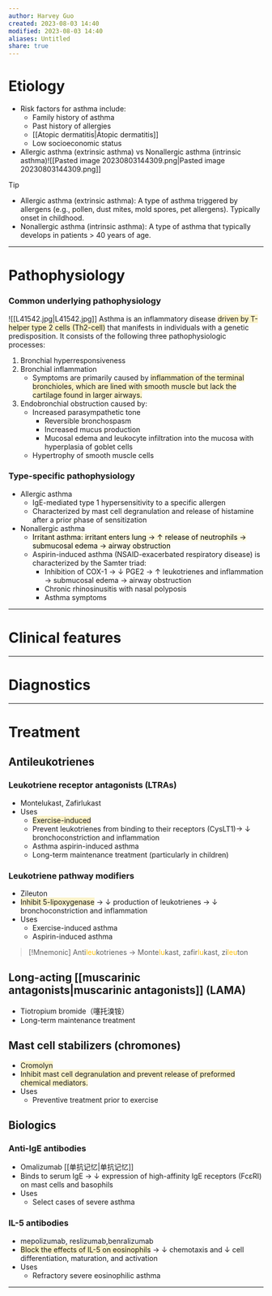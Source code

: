 ```yaml
---
author: Harvey Guo
created: 2023-08-03 14:40
modified: 2023-08-03 14:40
aliases: Untitled
share: true
---
```

# Etiology
- Risk factors for asthma include:
    - Family history of asthma
    - Past history of allergies
    - [[Atopic dermatitis|Atopic dermatitis]]
    - Low socioeconomic status
- Allergic asthma (extrinsic asthma) vs Nonallergic asthma (intrinsic asthma)![[Pasted image 20230803144309.png|Pasted image 20230803144309.png]]
>[!tip] 
> - Allergic asthma (extrinsic asthma): A type of asthma triggered by allergens (e.g., pollen, dust mites, mold spores, pet allergens). Typically onset in childhood.
> - Nonallergic asthma (intrinsic asthma): A type of asthma that typically develops in patients > 40 years of age.

---
# Pathophysiology
### Common underlying pathophysiology
![[L41542.jpg|L41542.jpg]]
Asthma is an inflammatory disease <span style="background:rgba(240, 200, 0, 0.2)">driven by T-helper type 2 cells (Th2-cell)</span> that manifests in individuals with a genetic predisposition. It consists of the following three pathophysiologic processes:
1. Bronchial hyperresponsiveness
2. Bronchial inflammation
	- Symptoms are primarily caused by <span style="background:rgba(240, 200, 0, 0.2)">inflammation of the terminal bronchioles, which are lined with smooth muscle but lack the cartilage found in larger airways.</span>
1. Endobronchial obstruction caused by:
	- Increased parasympathetic tone
		- Reversible bronchospasm
		- Increased mucus production
		- Mucosal edema and leukocyte infiltration into the mucosa with hyperplasia of goblet cells
	- Hypertrophy of smooth muscle cells
### Type-specific pathophysiology
- Allergic asthma
	- IgE-mediated type 1 hypersensitivity to a specific allergen
	- Characterized by mast cell degranulation and release of histamine after a prior phase of sensitization
- Nonallergic asthma
	- <mark style="background: #FFF3A34A;">Irritant asthma: irritant enters lung → ↑ release of neutrophils → submucosal edema → airway obstruction</mark>
	- Aspirin-induced asthma (NSAID-exacerbated respiratory disease) is characterized by the Samter triad:
		- Inhibition of COX-1 → ↓ PGE2  → ↑ leukotrienes and inflammation → submucosal edema → airway obstruction
		- Chronic rhinosinusitis with nasal polyposis
		- Asthma symptoms

---
# Clinical features


---
# Diagnostics


---
# Treatment
## Antileukotrienes
### Leukotriene receptor antagonists (LTRAs)
- Montelukast, Zafirlukast
- Uses
	- <span style="background:rgba(240, 200, 0, 0.2)">Exercise-induced</span>
	- Prevent leukotrienes from binding to their receptors (CysLT1)→ ↓ bronchoconstriction and inflammation
	- Asthma aspirin-induced asthma
	- Long-term maintenance treatment (particularly in children)
### Leukotriene pathway modifiers
- Zileuton
- <span style="background:rgba(240, 200, 0, 0.2)">Inhibit 5-lipoxygenase</span> → ↓ production of leukotrienes → ↓ bronchoconstriction and inflammation
- Uses
	- Exercise-induced asthma
	- Aspirin-induced asthma

>[!Mnemonic] 
>Anti<font color="#ffc000">leu</font>kotrienes -> Monte<font color="#ffc000">lu</font>kast, zafir<font color="#ffc000">lu</font>kast, zi<font color="#ffc000">leu</font>ton
## Long-acting [[muscarinic antagonists|muscarinic antagonists]] (LAMA)
- Tiotropium bromide（噻托溴铵）
- Long-term maintenance treatment
## Mast cell stabilizers (chromones)
- <span style="background:rgba(240, 200, 0, 0.2)">Cromolyn</span>
- <span style="background:rgba(240, 200, 0, 0.2)">Inhibit mast cell degranulation and prevent release of preformed chemical mediators.</span>
- Uses
	- Preventive treatment prior to exercise
## Biologics
### Anti-IgE antibodies
- Omalizumab [[单抗记忆|单抗记忆]]
- Binds to serum IgE → ↓ expression of high-affinity IgE receptors (FcεRI) on mast cells and basophils
- Uses
	- Select cases of severe asthma
### IL-5 antibodies
-  mepolizumab, reslizumab,benralizumab
- <span style="background:rgba(240, 200, 0, 0.2)">Block the effects of IL-5 on eosinophils</span> → ↓ chemotaxis and ↓ cell differentiation, maturation, and activation
- Uses
	- Refractory severe eosinophilic asthma

---
